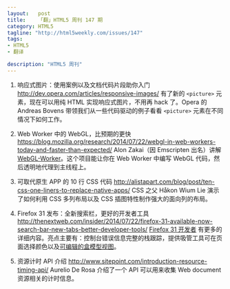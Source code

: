 ```yaml
--- 
layout:   post
title:    「翻」HTML5 周刊 147 期
category: HTML5
tagline: "http://html5weekly.com/issues/147"
tags: 
- HTML5
- 翻译

description: "HTML5 周刊"
---
```


1. 响应式图片：使用案例以及文档代码片段助你入门
   <http://dev.opera.com/articles/responsive-images/>
   有了新的 `<picture>` 元素，现在可以用纯 HTML 实现响应式图片，不用再 hack 了。Opera 的 Andreas Bovens 带领我们从一些代码驱动的例子看看 `<picture>` 元素在不同情况下如何工作。

2. Web Worker 中的 WebGL，比预期的更快
   <https://blog.mozilla.org/research/2014/07/22/webgl-in-web-workers-today-and-faster-than-expected/>
   Alon Zakai（因 Emscripten 出名）讲解 [WebGL-Worker](https://github.com/kripken/webgl-worker)。这个项目能让你在 Web Worker 中编写 WebGL 代码，然后透明地代理到主线程上。

3. 可取代原生 APP 的 10 行 CSS 代码
   <http://alistapart.com/blog/post/ten-css-one-liners-to-replace-native-apps/>
   CSS 之父 Håkon Wium Lie 演示了如何利用 CSS 多列布局以及 CSS 插图特性制作强大的面向列的布局。

4. Firefox 31 发布：全新搜索栏，更好的开发者工具
   <http://thenextweb.com/insider/2014/07/22/firefox-31-available-now-search-bar-new-tabs-better-developer-tools/>
   [Firefox 31 开发者](https://developer.mozilla.org/en-US/Firefox/Releases/31) 有更多的详细内容。亮点主要有：控制台错误信息完整的栈跟踪，提供吸管工具可在页面选择颜色以及[可编辑的盒模型视图](https://developer.mozilla.org/en-US/docs/Tools/Page_Inspector#Box_model_view)。

5. 资源计时 API 介绍
   <http://www.sitepoint.com/introduction-resource-timing-api/>
   Aurelio De Rosa 介绍了一个 API 可以用来收集 Web document 资源相关的计时信息。